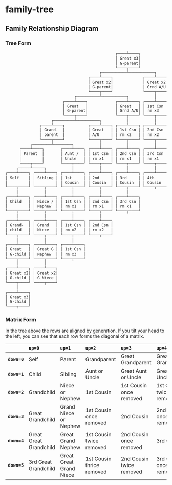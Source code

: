 # family-tree

## Family Relationship Diagram

### Tree Form

```txt
                                                ┌────┴────┐
                                                │ Great x3│
                                                │ G-parent│
                                                └────┬────┘
                                         ┌───────────┴───────────┐
                                    ┌────┴────┐             ┌────┴────┐
                                    │ Great x2│             │ Great x2│
                                    │ G-parent│             │ Grnd A/U│
                                    └────┬────┘             └────┬────┘
                              ┌──────────┴───────────┐           │
                         ┌────┴────┐            ┌────┴────┐ ┌────┴────┐
                         │ Great   │            │ Great   │ │ 1st Csn │
                         │ G-parent│            │ Grnd A/U│ │ rm x3   │
                         └────┬────┘            └────┬────┘ └────┬────┘
                    ┌─────────┴──────────┐           │           │
               ┌────┴────┐          ┌────┴────┐ ┌────┴────┐ ┌────┴────┐
               │ Grand-  │          │ Great   │ │ 1st Csn │ │ 2nd Csn │
               │ parent  │          │ A/U     │ │ rm x2   │ │ rm x2   │
               └────┬────┘          └────┬────┘ └────┬────┘ └────┬────┘
           ┌────────┴────────┐           │           │           │
      ┌────┴────┐       ┌────┴────┐ ┌────┴────┐ ┌────┴────┐ ┌────┴────┐
      │ Parent  │       │ Aunt /  │ │ 1st Csn │ │ 2nd Csn │ │ 3rd Csn │
      │         │       │ Uncle   │ │ rm x1   │ │ rm x1   │ │ rm x1   │
      └────┬────┘       └────┬────┘ └────┬────┘ └────┬────┘ └────┬────┘
     ┌─────┴─────┐           │           │           │           │
┌────┴────┐ ┌────┴────┐ ┌────┴────┐ ┌────┴────┐ ┌────┴────┐ ┌────┴────┐
│ Self    │ │ Sibling │ │ 1st     │ │ 2nd     │ │ 3rd     │ │ 4th     │
│         │ │         │ │ Cousin  │ │ Cousin  │ │ Cousin  │ │ Cousin  │
└────┬────┘ └────┬────┘ └────┬────┘ └────┬────┘ └────┬────┘ └────┬────┘
     │           │           │           │           │
┌────┴────┐ ┌────┴────┐ ┌────┴────┐ ┌────┴────┐ ┌────┴────┐
│ Child   │ │ Niece / │ │ 1st Csn │ │ 2nd Csn │ │ 3rd Csn │
│         │ │ Nephew  │ │ rm x1   │ │ rm x1   │ │ rm x1   │
└────┬────┘ └────┬────┘ └────┬────┘ └────┬────┘ └────┬────┘
     │           │           │           │
┌────┴────┐ ┌────┴────┐ ┌────┴────┐ ┌────┴────┐
│ Grand-  │ │ Grand   │ │ 1st Csn │ │ 2nd Csn │
│ child   │ │ Niece   │ │ rm x2   │ │ rm x2   │
└────┬────┘ └────┬────┘ └────┬────┘ └────┬────┘
     │           │           │
┌────┴────┐ ┌────┴────┐ ┌────┴────┐
│ Great   │ │ Great G │ │ 1st Csn │
│ G-child │ │ Nephew  │ │ rm x3   │
└────┬────┘ └────┬────┘ └────┬────┘
     │           │
┌────┴────┐ ┌────┴────┐
│ Great x2│ │ Great x2│
│ G-child │ │ G Niece │
└────┬────┘ └────┬────┘
     │
┌────┴────┐
│ Great x3│
│ G-child │
└────┬────┘
```

### Matrix Form

In the tree above the rows are aligned by generation. If you tilt your head to the left, you can see that each row forms the diagonal of a matrix.

|              | **`up=0`**             | **`up=1`**              | **`up=2`**                | **`up=3`**               | **`up=4`**               | **`up=5`**                |
| -----------: | :--------------------- | :---------------------- | :------------------------ | :----------------------- | :----------------------- | :------------------------ |
| **`down=0`** | Self                   | Parent                  | Grandparent               | Great Grandparent        | Great Great Grandparent  | 3rd Great Grandparent     |
| **`down=1`** | Child                  | Sibling                 | Aunt or Uncle             | Great Aunt or Uncle      | Great Grand Uncle        | Great Great Grand Aunt    |
| **`down=2`** | Grandchild             | Niece or Nephew         | 1st Cousin                | 1st Cousin once removed  | 1st Cousin twice removed | 1st Cousin thrice removed |
| **`down=3`** | Great Grandchild       | Grand Niece or Nephew   | 1st Cousin once removed   | 2nd Cousin               | 2nd Cousin once removed  | 2nd Cousin twice removed  |
| **`down=4`** | Great Great Grandchild | Great Grand Nephew      | 1st Cousin twice removed  | 2nd Cousin once removed  | 3rd Cousin               | 3rd Cousin once removed   |
| **`down=5`** | 3rd Great Grandchild   | Great Great Grand Niece | 1st Cousin thrice removed | 2nd Cousin twice removed | 3rd Cousin once removed  | 4th Cousin                |
